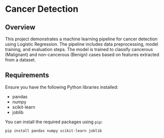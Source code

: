 # Cancer Detection 

## Overview

This project demonstrates a machine learning pipeline for cancer detection using Logistic Regression. The pipeline includes data preprocessing, model training, and evaluation steps. The model is trained to classify cancerous (Malignant) and non-cancerous (Benign) cases based on features extracted from a dataset.

## Requirements

Ensure you have the following Python libraries installed:

- pandas
- numpy
- scikit-learn
- joblib

You can install the required packages using `pip`:

```bash
pip install pandas numpy scikit-learn joblib
